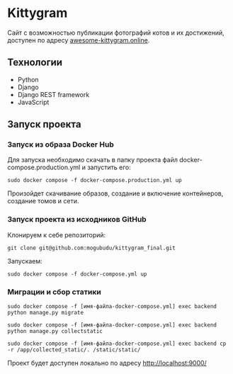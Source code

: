 # Kittygram
Сайт с возможностью публикации фотографий котов и их достижений, доступен по адресу [awesome-kittygram.online](https://awesome-kittygram.online).

## Технологии
- Python
- Django
- Django REST framework
- JavaScript

## Запуск проекта

### Запуск из образа Docker Hub
Для запуска необходимо скачать в папку проекта файл docker-compose.production.yml и запустить его:
```
sudo docker compose -f docker-compose.production.yml up
```
Произойдет скачивание образов, создание и включение контейнеров, создание томов и сети.

### Запуск проекта из исходников GitHub
Клонируем к себе репозиторий:
```
git clone git@github.com:mogubudu/kittygram_final.git
```
Запускаем:
```
sudo docker compose -f docker-compose.yml up
```

### Миграции и сбор статики
```
sudo docker compose -f [имя-файла-docker-compose.yml] exec backend python manage.py migrate

sudo docker compose -f [имя-файла-docker-compose.yml] exec backend python manage.py collectstatic

sudo docker compose -f [имя-файла-docker-compose.yml] exec backend cp -r /app/collected_static/. /static/static/
```

Проект будет доступен локально по адресу [http://localhost:9000/](http://localhost:9000/)